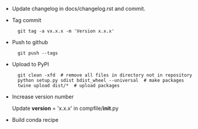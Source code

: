 * Update changelog in docs/changelog.rst and commit.

* Tag commit

        git tag -a vx.x.x -m 'Version x.x.x'

* Push to github

        git push --tags

* Upload to PyPI

        git clean -xfd  # remove all files in directory not in repository
        python setup.py sdist bdist_wheel --universal  # make packages
        twine upload dist/*  # upload packages

* Increase version number

    Update __version__ = 'x.x.x' in compfile/__init__.py
    
* Build conda recipe
